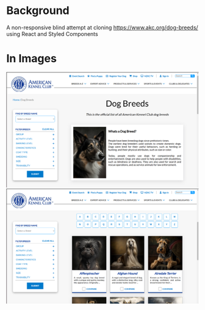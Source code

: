 # Background
A non-responsive blind attempt at cloning https://www.akc.org/dog-breeds/ using React and Styled Components

# In Images
![Hero](/Site%20with%20hero.png)
![Cards](/Breed%20cards.png)
